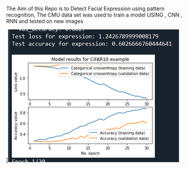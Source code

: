 The Aim of this Repo is to Detect Facial Expression using pattern recognition, The CMU data set was used to train a model USING , CNN , RNN  and tested on new images



[![IMAGE ALT TEXT HERE](accuracy.png)



